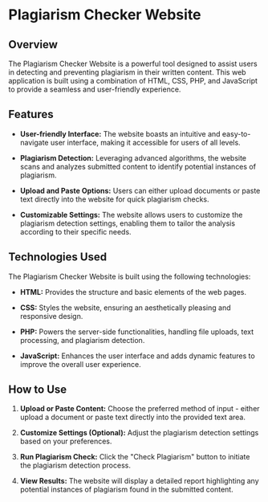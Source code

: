 # Plagiarism Checker Website

## Overview

The Plagiarism Checker Website is a powerful tool designed to assist users in detecting and preventing plagiarism in their written content. This web application is built using a combination of HTML, CSS, PHP, and JavaScript to provide a seamless and user-friendly experience.

## Features

- **User-friendly Interface:** The website boasts an intuitive and easy-to-navigate user interface, making it accessible for users of all levels.

- **Plagiarism Detection:** Leveraging advanced algorithms, the website scans and analyzes submitted content to identify potential instances of plagiarism.

- **Upload and Paste Options:** Users can either upload documents or paste text directly into the website for quick plagiarism checks.

- **Customizable Settings:** The website allows users to customize the plagiarism detection settings, enabling them to tailor the analysis according to their specific needs.

## Technologies Used

The Plagiarism Checker Website is built using the following technologies:

- **HTML:** Provides the structure and basic elements of the web pages.

- **CSS:** Styles the website, ensuring an aesthetically pleasing and responsive design.

- **PHP:** Powers the server-side functionalities, handling file uploads, text processing, and plagiarism detection.

- **JavaScript:** Enhances the user interface and adds dynamic features to improve the overall user experience.

## How to Use

1. **Upload or Paste Content:** Choose the preferred method of input - either upload a document or paste text directly into the provided text area.

2. **Customize Settings (Optional):** Adjust the plagiarism detection settings based on your preferences.

3. **Run Plagiarism Check:** Click the "Check Plagiarism" button to initiate the plagiarism detection process.

4. **View Results:** The website will display a detailed report highlighting any potential instances of plagiarism found in the submitted content.



